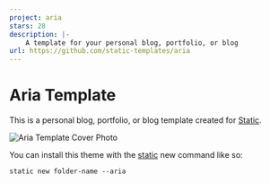 ```yaml
---
project: aria
stars: 28
description: |-
    A template for your personal blog, portfolio, or blog
url: https://github.com/static-templates/aria
---
```


# Aria Template

This is a personal blog, portfolio, or blog template created for [Static](https://static.devdojo.com).

![Aria Template Cover Photo](https://raw.githubusercontent.com/static-templates/aria/main/assets/images/cover.jpg)

You can install this theme with the [static](https://www.npmjs.com/package/@devdojo/static) new command like so:

```
static new folder-name --aria
```

